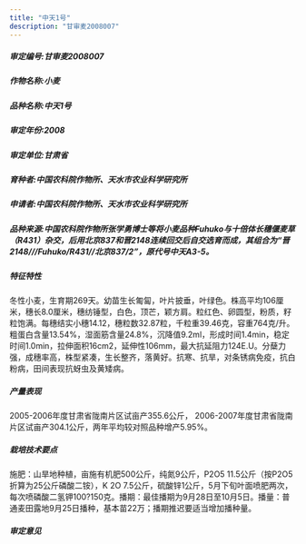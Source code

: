 ```yaml
---
title: "中天1号"
description: "甘审麦2008007"
---
```

##### 审定编号:甘审麦2008007

##### 作物名称:小麦

##### 品种名称:中天1号

##### 审定年份:2008

##### 审定单位:甘肃省

##### 育种者:中国农科院作物所、天水市农业科学研究所

##### 申请者:中国农科院作物所、天水市农业科学研究所

##### 品种来源:中国农科院作物所张学勇博士等将小麦品种Fuhuko与十倍体长穗偃麦草（R431）杂交，后用北京837和晋2148连续回交后自交选育而成，其组合为“晋2148///Fuhuko/R431//北京837/2”，原代号中天A3-5。

##### 特征特性
冬性小麦，生育期269天。幼苗生长匍匐，叶片披垂，叶绿色。株高平均106厘米，穗长8.0厘米，穗纺锤型，白色，顶芒，颖方肩。粒红色、卵圆型，粉质，籽粒饱满。每穗结实小穗14.12，穗粒数32.87粒，千粒重39.46克，容重764克/升。粗蛋白含量13.54%，湿面筋含量24.8%，沉降值9.2ml，形成时间1.4min，稳定时间1.0min，拉伸面积16cm2，延伸性106mm，最大抗延阻力124E.U。分蘖力强，成穗率高，株型紧凑，生长整齐，落黄好。抗寒、抗旱，对条锈病免疫，抗白粉病，田间表现抗蚜虫及黄矮病。

##### 产量表现
2005-2006年度甘肃省陇南片区试亩产355.6公斤， 2006-2007年度甘肃省陇南片区试亩产304.1公斤，两年平均较对照品种增产5.95%。

##### 栽培技术要点
施肥：山旱地种植，亩施有机肥500公斤，纯氮9公斤，P2O5 11.5公斤（按P2O5折算为25公斤磷酸二铵），K 2O 7.5公斤，硫酸锌1公斤，5月下旬叶面喷肥两次，每次喷磷酸二氢钾100?150克。播期：最佳播期为9月28日至10月5日。播量：普通麦田露地9月25日播种，基本苗22万；播期推迟要适当增加播种量。

##### 审定意见

